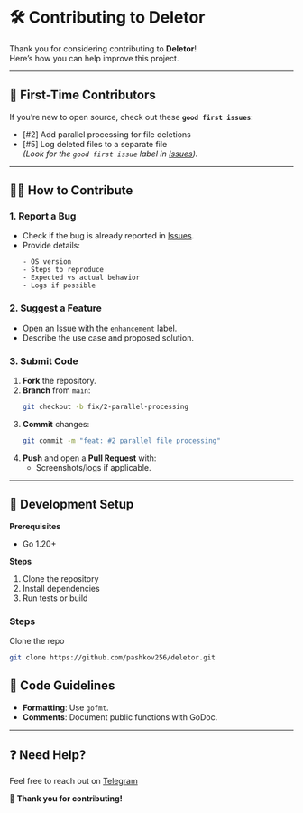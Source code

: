 
# 🛠 Contributing to Deletor

Thank you for considering contributing to **Deletor**!  
Here’s how you can help improve this project.

---

## 🚀 First-Time Contributors  
If you’re new to open source, check out these **`good first issues`**:  
- [#2] Add parallel processing for file deletions  
- [#5] Log deleted files to a separate file  
*(Look for the `good first issue` label in [Issues](https://github.com/pashkov256/deletor/issues)).*

---

## 🧑‍💻 How to Contribute  

### 1. **Report a Bug**  
- Check if the bug is already reported in [Issues](https://github.com/yourusername/deletor/issues).  
- Provide details:  
  ```
  - OS version  
  - Steps to reproduce  
  - Expected vs actual behavior  
  - Logs if possible
  ```

### 2. **Suggest a Feature**  
- Open an Issue with the `enhancement` label.  
- Describe the use case and proposed solution.

### 3. **Submit Code**  
1. **Fork** the repository.  
2. **Branch** from `main`:  
   ```bash
   git checkout -b fix/2-parallel-processing
   ```
3. **Commit** changes:  
   ```bash
   git commit -m "feat: #2 parallel file processing"
   ```
4. **Push** and open a **Pull Request** with:  
   - Screenshots/logs if applicable.  

---


## 🔧 Development Setup  

**Prerequisites**  
- Go 1.20+  

**Steps**  
1. Clone the repository  
2. Install dependencies  
3. Run tests or build
### Steps  

 Clone the repo  
```bash
git clone https://github.com/pashkov256/deletor.git  
```




## 📜 Code Guidelines  
- **Formatting**: Use `gofmt`.  
- **Comments**: Document public functions with GoDoc.  

---

## ❓ Need Help?  
 Feel free to reach out on  [Telegram](https://t.me/pashkov256)  



🙌 **Thank you for contributing!**  

